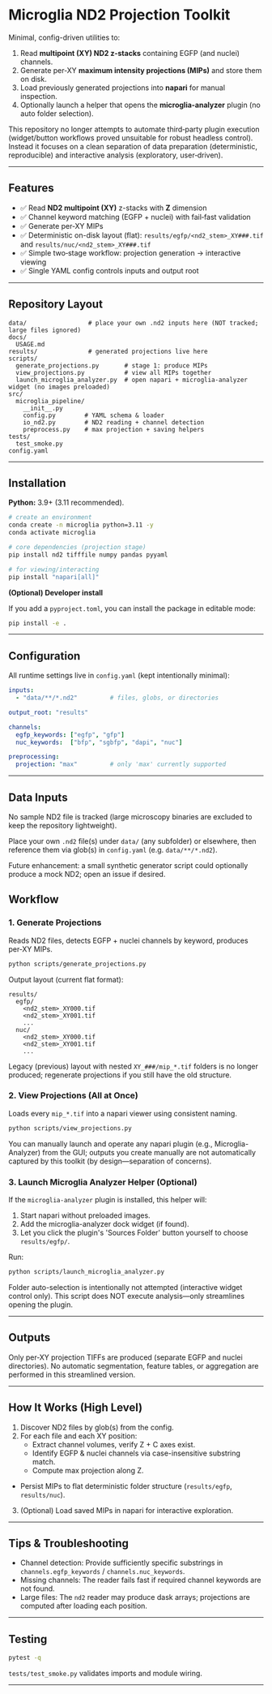 # Microglia ND2 Projection Toolkit

Minimal, config-driven utilities to:

1. Read **multipoint (XY) ND2 z-stacks** containing EGFP (and nuclei) channels.
2. Generate per‑XY **maximum intensity projections (MIPs)** and store them on disk.
3. Load previously generated projections into **napari** for manual inspection.
4. Optionally launch a helper that opens the **microglia-analyzer** plugin (no auto folder selection).

This repository no longer attempts to automate third‑party plugin execution (widget/button workflows proved unsuitable for robust headless control). Instead it focuses on a clean separation of data preparation (deterministic, reproducible) and interactive analysis (exploratory, user‑driven).

---

## Features

- ✅ Read **ND2 multipoint (XY)** z-stacks with **Z** dimension
- ✅ Channel keyword matching (EGFP + nuclei) with fail‑fast validation
- ✅ Generate per‑XY MIPs
- ✅ Deterministic on-disk layout (flat): `results/egfp/<nd2_stem>_XY###.tif` and `results/nuc/<nd2_stem>_XY###.tif`
- ✅ Simple two‑stage workflow: projection generation → interactive viewing
- ✅ Single YAML config controls inputs and output root

---

## Repository Layout

```
data/                 # place your own .nd2 inputs here (NOT tracked; large files ignored)
docs/
  USAGE.md
results/              # generated projections live here
scripts/
  generate_projections.py       # stage 1: produce MIPs
  view_projections.py           # view all MIPs together
  launch_microglia_analyzer.py  # open napari + microglia-analyzer widget (no images preloaded)
src/
  microglia_pipeline/
    __init__.py
    config.py        # YAML schema & loader
    io_nd2.py        # ND2 reading + channel detection
    preprocess.py    # max projection + saving helpers
tests/
  test_smoke.py
config.yaml
```

---

## Installation

**Python:** 3.9+ (3.11 recommended).

```bash
# create an environment
conda create -n microglia python=3.11 -y
conda activate microglia

# core dependencies (projection stage)
pip install nd2 tifffile numpy pandas pyyaml

# for viewing/interacting
pip install "napari[all]"
```

**(Optional) Developer install**

If you add a `pyproject.toml`, you can install the package in editable mode:

```bash
pip install -e .
```

---

## Configuration

All runtime settings live in `config.yaml` (kept intentionally minimal):

```yaml
inputs:
  - "data/**/*.nd2"         # files, globs, or directories

output_root: "results"

channels:
  egfp_keywords: ["egfp", "gfp"]
  nuc_keywords:  ["bfp", "sgbfp", "dapi", "nuc"]

preprocessing:
  projection: "max"         # only 'max' currently supported
```

---

## Data Inputs

No sample ND2 file is tracked (large microscopy binaries are excluded to keep the repository lightweight).

Place your own `.nd2` file(s) under `data/` (any subfolder) or elsewhere, then reference them via glob(s) in `config.yaml` (e.g. `data/**/*.nd2`).

Future enhancement: a small synthetic generator script could optionally produce a mock ND2; open an issue if desired.

## Workflow

### 1. Generate Projections

Reads ND2 files, detects EGFP + nuclei channels by keyword, produces per‑XY MIPs.

```bash
python scripts/generate_projections.py
```

Output layout (current flat format):

```
results/
  egfp/
    <nd2_stem>_XY000.tif
    <nd2_stem>_XY001.tif
    ...
  nuc/
    <nd2_stem>_XY000.tif
    <nd2_stem>_XY001.tif
    ...
```

Legacy (previous) layout with nested `XY_###/mip_*.tif` folders is no longer produced; regenerate projections if you still have the old structure.

### 2. View Projections (All at Once)

Loads every `mip_*.tif` into a napari viewer using consistent naming.

```bash
python scripts/view_projections.py
```

You can manually launch and operate any napari plugin (e.g., Microglia-Analyzer) from the GUI; outputs you create manually are not automatically captured by this toolkit (by design—separation of concerns).

### 3. Launch Microglia Analyzer Helper (Optional)

If the `microglia-analyzer` plugin is installed, this helper will:
1. Start napari without preloaded images.
2. Add the microglia-analyzer dock widget (if found).
3. Let you click the plugin's 'Sources Folder' button yourself to choose `results/egfp/`.

Run:

```bash
python scripts/launch_microglia_analyzer.py
```

Folder auto-selection is intentionally not attempted (interactive widget control only). This script does NOT execute analysis—only streamlines opening the plugin.

---

## Outputs

Only per‑XY projection TIFFs are produced (separate EGFP and nuclei directories). No automatic segmentation, feature tables, or aggregation are performed in this streamlined version.

---

## How It Works (High Level)

1. Discover ND2 files by glob(s) from the config.
2. For each file and each XY position:
   - Extract channel volumes, verify Z + C axes exist.
   - Identify EGFP & nuclei channels via case-insensitive substring match.
   - Compute max projection along Z.
  - Persist MIPs to flat deterministic folder structure (`results/egfp`, `results/nuc`).
3. (Optional) Load saved MIPs in napari for interactive exploration.

---

## Tips & Troubleshooting

- Channel detection: Provide sufficiently specific substrings in `channels.egfp_keywords` / `channels.nuc_keywords`.
- Missing channels: The reader fails fast if required channel keywords are not found.
- Large files: The `nd2` reader may produce dask arrays; projections are computed after loading each position.

---

## Testing

```bash
pytest -q
```

`tests/test_smoke.py` validates imports and module wiring.

---